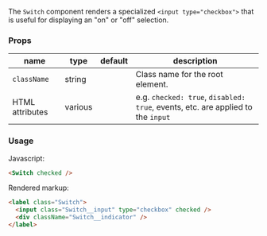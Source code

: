 The `Switch` component renders a specialized `<input type="checkbox">` that is useful for displaying an "on" or "off" selection.

### Props

| name | type | default | description |
| ---- | ---- | ------- | ----------- |
| `className` | string | | Class name for the root element.
| HTML attributes | various | | e.g. `checked: true`, `disabled: true`, events, etc. are applied to the `input` |

### Usage

Javascript:
```html
<Switch checked />
```
Rendered markup:
```html
<label class="Switch">
  <input class="Switch__input" type="checkbox" checked />
  <div className="Switch__indicator" />
</label>
```
